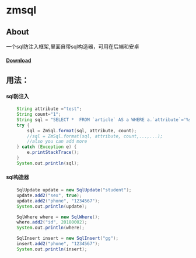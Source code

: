 # zmsql
## About
一个sql防注入框架,里面自带sql构造器，可用在后端和安卓
#### [Download](https://raw.githubusercontent.com/XuWuDeAi/zmsql/master/zmsql.jar)<br>

## 用法：

#### sql防注入
```groovy
	String attribute ="test";
	String count="1";
	String sql = "SELECT *  FROM `article` AS a WHERE a.`attribute`='%s'  ORDER BY a.`createtime` LIMIT 0,%s";
	try {
		sql = ZmSql.format(sql, attribute, count);
		//sql = ZmSql.format(sql, attribute, count,...,...);
		//also you can add more
	} catch (Exception e) {
		e.printStackTrace();
	}
	System.out.println(sql);
```
#### sql构造器
```groovy
	SqlUpdate update = new SqlUpdate("student");
	update.add2("sex", true);
	update.add2("phone", "1234567");
	System.out.println(update);

	SqlWhere where = new SqlWhere();
	where.add2("id", 20180002);
	System.out.println(where);

	SqlInsert insert = new SqlInsert("gg");
	insert.add2("phone", "1234567");
	System.out.println(insert);
```
